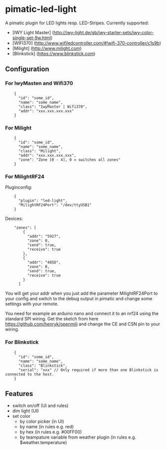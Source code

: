 pimatic-led-light
=======================

A pimatic plugin for LED lights resp. LED-Stripes.
Currently supported:
  - [IWY Light Master] (http://iwy-light.de/gb/iwy-starter-sets/iwy-color-single-set-9w.html)
  - [WIFI370] (http://www.wifiledcontroller.com/#!wifi-370-controller/c1s9b)
  - [Milight] (http://www.milight.com)
  - [Blinkstick] (https://www.blinkstick.com)

## Configuration

### For IwyMasten and Wifi370

```
    {
      "id": "some_id",
      "name": "some_name",
      "class": "IwyMaster | Wifi370",
      "addr": "xxx.xxx.xxx.xxx"
    }
```

### For Milight

```
    {
      "id": "some_id",
      "name": "some_name",
      "class": "Milight",
      "addr": "xxx.xxx.xxx.xxx",
      "zone": "Zone [0 - 4], 0 = switches all zones"
    }
```

### For MilightRF24

Pluginconfig:
```
    {
      "plugin": "led-light",
      "MilightRF24Port": "/dev/ttyUSB1"
    }
```

Devices:
```
    "zones": [
        {
          "addr": "5927",
          "zone": 0,
          "send": true,
          "receive": true
        },
        {
          "addr": "485D",
          "zone": 0,
          "send": true,
          "receive": true
        }
      ]
```
You will get your addr when you just add the parameter MilightRF24Port to your config and switch to the debug output in pimatic and change some settings with your remote.

You need for example an arduino nano and connect it to an nrf24 using the standard SPI wiring.
Get the sketch from here https://github.com/henryk/openmili and change the CE and CSN pin to your wiring.

### For Blinkstick

```
    {
      "id": "some_id",
      "name": "some_name",
      "class": "Blinkstick",
      "serial": "xxx" // Only required if more than one Blinkstick is connected to the host.
    }
```


## Features

- switch on/off (UI and rules)
- dim light (UI)
- set color
  - by color picker (in UI)
  - by name (in rules e.g. red)
  - by hex (in rules e.g. #00FF00)
  - by teampature variable from weather plugin (in rules e.g. $weather.temperature)

